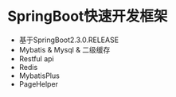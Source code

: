 # SpringBoot快速开发框架

* 基于SpringBoot2.3.0.RELEASE
* Mybatis & Mysql & 二级缓存
* Restful api
* Redis
* MybatisPlus
* PageHelper
